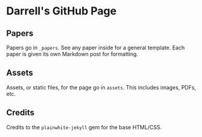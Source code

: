 # Darrell's GitHub Page

## Papers

Papers go in ```_papers```. See any paper inside for a general template. Each
paper is given its own Markdown post for formatting.

## Assets

Assets, or static files, for the page go in ```assets```. This includes images,
PDFs, etc.

## Credits

Credits to the ```plainwhite-jekyll``` gem for the base HTML/CSS.
